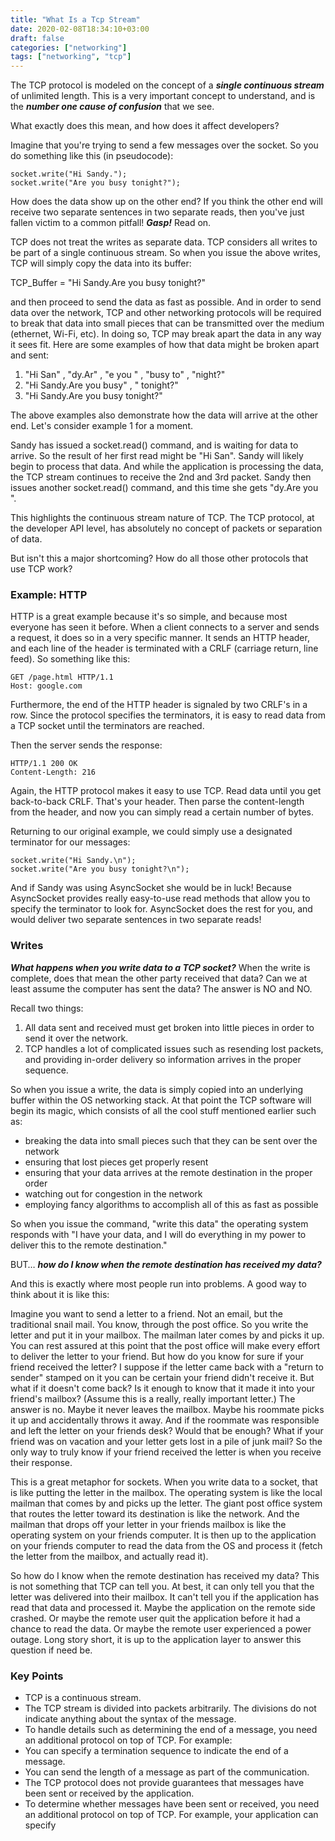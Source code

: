 ```yaml
---
title: "What Is a Tcp Stream"
date: 2020-02-08T18:34:10+03:00
draft: false 
categories: ["networking"]
tags: ["networking", "tcp"]
---
```


The TCP protocol is modeled on the concept of a ***single continuous stream*** of unlimited length. This is a very important concept to understand, and is the ***number one cause of confusion*** that we see.

What exactly does this mean, and how does it affect developers?

Imagine that you're trying to send a few messages over the socket. So you do something like this (in pseudocode):
```
socket.write("Hi Sandy.");
socket.write("Are you busy tonight?");
```

How does the data show up on the other end? If you think the other end will receive two separate sentences in two separate reads, then you've just fallen victim to a common pitfall! ***Gasp!*** Read on.

TCP does not treat the writes as separate data. TCP considers all writes to be part of a single continuous stream. So when you issue the above writes, TCP will simply copy the data into its buffer:

TCP_Buffer = "Hi Sandy.Are you busy tonight?"

and then proceed to send the data as fast as possible. And in order to send data over the network, TCP and other networking protocols will be required to break that data into small pieces that can be transmitted over the medium (ethernet, Wi-Fi, etc). In doing so, TCP may break apart the data in any way it sees fit. Here are some examples of how that data might be broken apart and sent:

1.  "Hi San" , "dy.Ar" , "e you " , "busy to" , "night?"
2.  "Hi Sandy.Are you busy" , " tonight?"
3.  "Hi Sandy.Are you busy tonight?"


The above examples also demonstrate how the data will arrive at the other end. Let's consider example 1 for a moment.

Sandy has issued a socket.read() command, and is waiting for data to arrive. So the result of her first read might be "Hi San". Sandy will likely begin to process that data. And while the application is processing the data, the TCP stream continues to receive the 2nd and 3rd packet. Sandy then issues another socket.read() command, and this time she gets "dy.Are you ".

This highlights the continuous stream nature of TCP. The TCP protocol, at the developer API level, has absolutely no concept of packets or separation of data.

But isn't this a major shortcoming? How do all those other protocols that use TCP work?

### Example: HTTP
HTTP is a great example because it's so simple, and because most everyone has seen it before. When a client connects to a server and sends a request, it does so in a very specific manner. It sends an HTTP header, and each line of the header is terminated with a CRLF (carriage return, line feed). So something like this:
```
GET /page.html HTTP/1.1
Host: google.com
```
Furthermore, the end of the HTTP header is signaled by two CRLF's in a row. Since the protocol specifies the terminators, it is easy to read data from a TCP socket until the terminators are reached.

Then the server sends the response:
```
HTTP/1.1 200 OK
Content-Length: 216
```
Again, the HTTP protocol makes it easy to use TCP. Read data until you get back-to-back CRLF. That's your header. Then parse the content-length from the header, and now you can simply read a certain number of bytes.

Returning to our original example, we could simply use a designated terminator for our messages:
```
socket.write("Hi Sandy.\n");
socket.write("Are you busy tonight?\n");
```
And if Sandy was using AsyncSocket she would be in luck! Because AsyncSocket provides really easy-to-use read methods that allow you to specify the terminator to look for. AsyncSocket does the rest for you, and would deliver two separate sentences in two separate reads!

### Writes
***What happens when you write data to a TCP socket?*** When the write is complete, does that mean the other party received that data? Can we at least assume the computer has sent the data? The answer is NO and NO.

Recall two things:
1.  All data sent and received must get broken into little pieces in order to send it over the network.
2.  TCP handles a lot of complicated issues such as resending lost packets, and providing in-order delivery so information arrives in the proper sequence.

So when you issue a write, the data is simply copied into an underlying buffer within the OS networking stack. At that point the TCP software will begin its magic, which consists of all the cool stuff mentioned earlier such as:
-   breaking the data into small pieces such that they can be sent over the network
-   ensuring that lost pieces get properly resent
-   ensuring that your data arrives at the remote destination in the proper order
-   watching out for congestion in the network
-   employing fancy algorithms to accomplish all of this as fast as possible

So when you issue the command, "write this data" the operating system responds with "I have your data, and I will do everything in my power to deliver this to the remote destination."

BUT… ***how do I know when the remote destination has received my data?***

And this is exactly where most people run into problems. A good way to think about it is like this:

Imagine you want to send a letter to a friend. Not an email, but the traditional snail mail. You know, through the post office. So you write the letter and put it in your mailbox. The mailman later comes by and picks it up. You can rest assured at this point that the post office will make every effort to deliver the letter to your friend. But how do you know for sure if your friend received the letter? I suppose if the letter came back with a "return to sender" stamped on it you can be certain your friend didn't receive it. But what if it doesn't come back? Is it enough to know that it made it into your friend's mailbox? (Assume this is a really, really important letter.) The answer is no. Maybe it never leaves the mailbox. Maybe his roommate picks it up and accidentally throws it away. And if the roommate was responsible and left the letter on your friends desk? Would that be enough? What if your friend was on vacation and your letter gets lost in a pile of junk mail? So the only way to truly know if your friend received the letter is when you receive their response.

This is a great metaphor for sockets. When you write data to a socket, that is like putting the letter in the mailbox. The operating system is like the local mailman that comes by and picks up the letter. The giant post office system that routes the letter toward its destination is like the network. And the mailman that drops off your letter in your friends mailbox is like the operating system on your friends computer. It is then up to the application on your friends computer to read the data from the OS and process it (fetch the letter from the mailbox, and actually read it).

So how do I know when the remote destination has received my data? This is not something that TCP can tell you. At best, it can only tell you that the letter was delivered into their mailbox. It can't tell you if the application has read that data and processed it. Maybe the application on the remote side crashed. Or maybe the remote user quit the application before it had a chance to read the data. Or maybe the remote user experienced a power outage. Long story short, it is up to the application layer to answer this question if need be.

### Key Points
-   TCP is a continuous stream.
-   The TCP stream is divided into packets arbitrarily. The divisions do not indicate anything about the syntax of the message.
-   To handle details such as determining the end of a message, you need an additional protocol on top of TCP. For example:
-   You can specify a termination sequence to indicate the end of a message.
-   You can send the length of a message as part of the communication.
-   The TCP protocol does not provide guarantees that messages have been sent or received by the application.
-   To determine whether messages have been sent or received, you need an additional protocol on top of TCP. For example, your application can specify 
